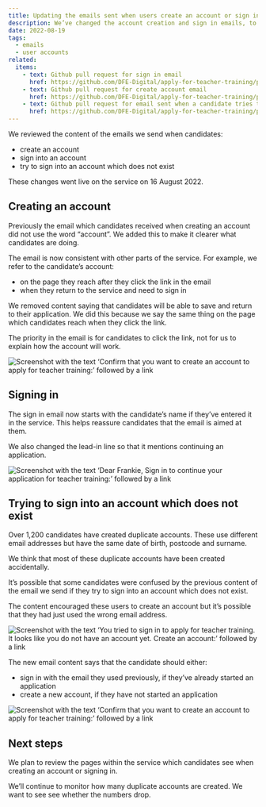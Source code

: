 ```yaml
---
title: Updating the emails sent when users create an account or sign in
description: We’ve changed the account creation and sign in emails, to make it easier for users to understand the processes.
date: 2022-08-19
tags:
  - emails
  - user accounts
related:
  items:
    - text: Github pull request for sign in email
      href: https://github.com/DFE-Digital/apply-for-teacher-training/pull/7292
    - text: Github pull request for create account email
      href: https://github.com/DFE-Digital/apply-for-teacher-training/pull/7295
    - text: Github pull request for email sent when a candidate tries to sign into an account which does not exist
      href: https://github.com/DFE-Digital/apply-for-teacher-training/pull/7268
---
```


We reviewed the content of the emails we send when candidates:

- create an account
- sign into an account
- try to sign into an account which does not exist

These changes went live on the service on 16 August 2022.

## Creating an account

Previously the email which candidates received when creating an account did not use the word “account”. We added this to make it clearer what candidates are doing.

The email is now consistent with other parts of the service. For example, we refer to the candidate’s account:

- on the page they reach after they click the link in the email
- when they return to the service and need to sign in

We removed content saying that candidates will be able to save and return to their application. We did this because we say the same thing on the page which candidates reach when they click the link.

The priority in the email is for candidates to click the link, not for us to explain how the account will work.

![Screenshot with the text ‘Confirm that you want to create an account to apply for teacher training:’ followed by a link](updated-create-account-email.png "Updated email sent when creating an account")

## Signing in

The sign in email now starts with the candidate’s name if they’ve entered it in the service. This helps reassure candidates that the email is aimed at them.

We also changed the lead-in line so that it mentions continuing an application.

![Screenshot with the text ‘Dear Frankie, Sign in to continue your application for teacher training:’ followed by a link](updated-sign-in-email.png "Updated email sent when signing in")

## Trying to sign into an account which does not exist

Over 1,200 candidates have created duplicate accounts. These use different email addresses but have the same date of birth, postcode and surname.

We think that most of these duplicate accounts have been created accidentally.

It’s possible that some candidates were confused by the previous content of the email we send if they try to sign into an account which does not exist.

The content encouraged these users to create an account but it’s possible that they had just used the wrong email address.

![Screenshot with the text ‘You tried to sign in to apply for teacher training. It looks like you do not have an account yet. Create an account:’ followed by a link](sign-in-no-account-before.png "Previous email sent when signing into an account that does not exist")

The new email content says that the candidate should either:

- sign in with the email they used previously, if they’ve already started an application
- create a new account, if they have not started an application

![Screenshot with the text ‘Confirm that you want to create an account to apply for teacher training:’ followed by a link](sign-in-no-account-after.png  "New email sent when signing in with an account that does not exist")

## Next steps

We plan to review the pages within the service which candidates see when creating an account or signing in.

We’ll continue to monitor how many duplicate accounts are created. We want to see see whether the numbers drop.
